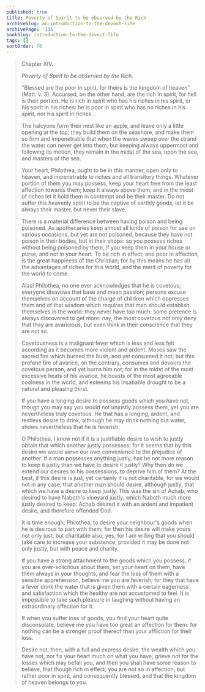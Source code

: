 ```yaml
---
published: true
title: Poverty of Spirit to be observed by the Rich
archiveSlug: an-introduction-to-the-devout-life
archivePage: '135'
bookSlug: introduction-to-the-devout-life
tags: []
sortOrder: 76
---
```


> Chapter XIV.
>
> *Poverty of Spirit to be observed by the Rich.*
>
> "Blessed are the poor in spirit, for theirs is the kingdom of heaven" (Matt. v. 3). Accursed, on the other hand, are the rich in spirit, for hell is their portion. He is rich in spirit who has his riches in his spirit, or his spirit in his riches: he is poor in spirit who has no riches in his spirit, nor his spirit in riches.
>
> The halcyons form their nest like an apple, and leave only a little opening at the top; they build them on the seashore, and make them so firm and impenetrable that when the waves sweep over the strand the water can never get into them, but keeping always uppermost and following its motion, they remain in the midst of the sea, upon the sea, and masters of the sea.
>
> Your heart, Philothea, ought to be in this manner, open only to heaven, and impenetrable to riches and all transitory things. Whatever portion of them you may possess, keep your heart free from the least affection towards them; keep it always above them, and in the midst of riches let it hold them in contempt and be their master. Do not suffer this heavenly spirit to be the captive of earthly goods, let it be always their master, but never their slave.
>
> There is a material difference between having poison and being poisoned. As apothecaries keep almost all kinds of poison for use on various occasions, but yet are not poisoned, because they have not poison in their bodies, but in their shops: so you possess riches without being poisoned by them, if you keep them in your house or purse, and not in your heart. To be rich in effect, and poor in affection, is the great happiness of the Christian; for by this means he has all the advantages of riches for this world, and the merit of poverty for the world to come.
>
> Alas! Philothea, no one ever acknowledges that he is covetous; everyone disavows that base and mean passion; persons excuse themselves on account of the charge of children which oppresses them and of that wisdom which requires that men should establish themselves in the world: they never have too much: some pretence is always discovered to get more: nay, the most covetous not only deny that they are avaricious, but even think in their conscience that they are not so.
>
> Covetousness is a malignant fever which is less and less felt according as it becomes more violent and ardent. Moses saw the sacred fire which burned the bush, and yet consumed it not; but this profane fire of avarice, on the contrary, consumes and devours the covetous person, and yet burns him not; for in the midst of the most excessive heats of his avarice, he boasts of the most agreeable coolness in the world, and esteems his insatiable drought to be a natural and pleasing thirst.
>
> If you have a longing desire to possess goods which you have not, though you may say you would not unjustly possess them, yet you are nevertheless truly covetous. He that has a longing, ardent, and restless desire to drink, although he may drink nothing but water, shows nevertheless that he is feverish.
>
> O Philothea, I know not if it is a justifiable desire to wish to justly obtain that which another justly possesses: for it seems that by this desire we would serve our own convenience to the prejudice of another. If a man possesses anything justly, has he not more reason to keep it justly than we have to desire it justly? Why then do we extend our desires to his possessions, to deprive him of them? At the best, if this desire is just, yet certainly it is not charitable, for we would not in any case, that another man should desire, although justly, that which we have a desire to keep justly. This was the sin of Achab, who desired to have Naboth's vineyard justly, which Naboth much more justly desired to keep: Achab desired it with an ardent and impatient desire, and therefore offended God.
>
> It is time enough; Philothea, to desire your neighbour's goods when he is desirous to part with them; for then his desire will make yours not only just, but charitable also; yes, for I am willing that you should take care to increase your substance, provided it may be done not only justly, but with peace and charity.
>
> If you have a strong attachment to the goods which you possess, if you are over-solicitous about them, set your heart on them, have them always in your thoughts, and fear the loss of them with a sensible apprehension, believe me you are feverish; for they that have a fever drink the water that is given them with a certain eagerness and satisfaction which the healthy are not accustomed to feel. It is impossible to take such pleasure in laughing without having an extraordinary affection for it.
>
> If when you suffer loss of goods, you find your heart quite disconsolate, believe me you have too great an affection for them: for nothing can be a stronger proof thereof than your affliction for their loss.
>
> Desire not, then, with a full and express desire, the wealth which you have not, nor fix your heart much on what you have; grieve not for the losses which may befall you, and then you shall have some reason to believe, that though rich in effect, you are not so in affection, but rather poor in spirit, and consequently blessed, and that the kingdom of heaven belongs to you.
